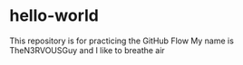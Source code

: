 # hello-world
This repository is for practicing the GitHub Flow
My name is TheN3RVOUSGuy and I like to breathe air
